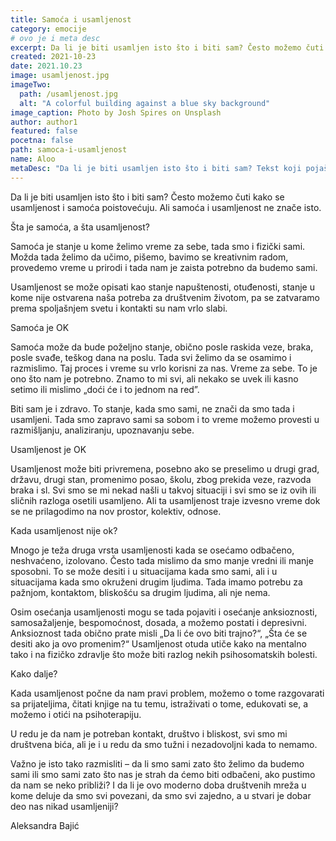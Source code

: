 ```yaml
---
title: Samoća i usamljenost
category: emocije
# ovo je i meta desc
excerpt: Da li je biti usamljen isto što i biti sam? Često možemo čuti kako se usamljenost i samoća poistovećuju. Ali samoća i usamljenost ne znače  isto.
created: 2021-10-23
date: 2021.10.23
image: usamljenost.jpg
imageTwo:
  path: /usamljenost.jpg
  alt: "A colorful building against a blue sky background"
image_caption: Photo by Josh Spires on Unsplash
author: author1
featured: false
pocetna: false
path: samoca-i-usamljenost
name: Aloo
metaDesc: "Da li je biti usamljen isto što i biti sam? Tekst koji pojašnjava da samoća i usamljenost ne znače isto."
---
```



Da li je biti usamljen isto što i biti sam? Često možemo čuti kako se usamljenost i samoća poistovećuju. Ali samoća i usamljenost ne znače  isto.

Šta je samoća, a šta usamljenost?

Samoća je stanje u kome želimo vreme za sebe, tada smo i fizički sami. Možda tada želimo da učimo, pišemo, bavimo se kreativnim radom, provedemo vreme u prirodi i tada nam je zaista potrebno da budemo sami.

Usamljenost se može opisati kao stanje napuštenosti, otuđenosti, stanje u kome nije ostvarena naša potreba za društvenim životom, pa se zatvaramo prema spoljašnjem svetu i kontakti su nam vrlo slabi.

Samoća je OK

Samoća može da bude poželjno stanje, obično posle raskida veze, braka, posle svađe, teškog dana na poslu. Tada svi želimo da se osamimo i razmislimo. Taj proces i vreme su vrlo korisni za nas.  Vreme za sebe. To je ono što nam je potrebno. Znamo to mi svi, ali nekako se uvek ili kasno setimo ili mislimo „doći će i to jednom na red”.

Biti sam je i zdravo. To stanje, kada smo sami, ne znači da smo tada i usamljeni. Tada smo zapravo sami sa sobom i to vreme možemo provesti u razmišljanju, analiziranju, upoznavanju sebe.

Usamljenost je OK

Usamljenost može biti privremena, posebno ako se preselimo u drugi grad, državu, drugi stan, promenimo posao, školu, zbog prekida veze, razvoda braka i sl. Svi smo se mi nekad našli u takvoj situaciji  i svi smo se iz ovih ili sličnih razloga osetili usamljeno. Ali ta usamljenost traje izvesno vreme dok se ne prilagodimo na nov prostor, kolektiv, odnose.

Kada usamljenost nije ok?

Mnogo je teža druga vrsta usamljenosti kada se osećamo odbačeno, neshvaćeno, izolovano. Često tada mislimo da smo manje vredni ili manje sposobni. To se može desiti i u situacijama kada smo sami, ali i u situacijama kada smo okruženi drugim ljudima. Tada imamo potrebu za pažnjom, kontaktom, bliskošću sa drugim ljudima, ali nje nema. 

Osim osećanja usamljenosti mogu se tada pojaviti i osećanje anksioznosti, samosažaljenje, bespomoćnost, dosada, a možemo postati i depresivni. Anksioznost tada obično prate misli „Da li će ovo biti trajno?“, „Šta će se desiti ako ja ovo promenim?“  Usamljenost otuda utiče kako na mentalno tako i na fizičko zdravlje što može biti razlog nekih psihosomatskih bolesti.

Kako dalje?

Kada usamljenost počne da nam pravi problem, možemo o tome razgovarati sa prijateljima, čitati knjige na tu temu, istraživati  o tome, edukovati se,  a možemo i otići na psihoterapiju.

U redu je da nam je potreban kontakt, društvo i bliskost, svi smo mi društvena bića, ali je i u redu da smo tužni i nezadovoljni kada to nemamo.

Važno je isto tako razmisliti – da li smo sami zato što želimo da budemo sami ili smo sami zato što nas je strah da ćemo biti odbačeni, ako pustimo da nam se neko približi? I da li je ovo moderno doba društvenih mreža u kome deluje da smo svi povezani, da smo svi zajedno, a u stvari je dobar deo nas nikad usamljeniji?


Aleksandra Bajić
